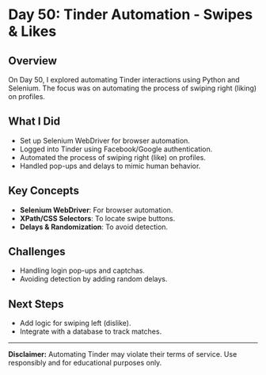 # Day 50: Tinder Automation - Swipes & Likes

## Overview

On Day 50, I explored automating Tinder interactions using Python and Selenium. The focus was on automating the process of swiping right (liking) on profiles.

## What I Did

- Set up Selenium WebDriver for browser automation.
- Logged into Tinder using Facebook/Google authentication.
- Automated the process of swiping right (like) on profiles.
- Handled pop-ups and delays to mimic human behavior.

## Key Concepts

- **Selenium WebDriver**: For browser automation.
- **XPath/CSS Selectors**: To locate swipe buttons.
- **Delays & Randomization**: To avoid detection.

## Challenges

- Handling login pop-ups and captchas.
- Avoiding detection by adding random delays.

## Next Steps

- Add logic for swiping left (dislike).
- Integrate with a database to track matches.

---

**Disclaimer:** Automating Tinder may violate their terms of service. Use responsibly and for educational purposes only.
